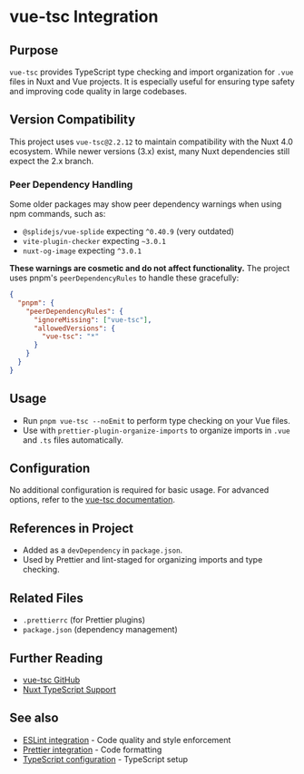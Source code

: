 # vue-tsc Integration

## Purpose

`vue-tsc` provides TypeScript type checking and import organization for `.vue` files in Nuxt and Vue projects. It is especially useful for ensuring type safety and improving code quality in large codebases.

## Version Compatibility

This project uses `vue-tsc@2.2.12` to maintain compatibility with the Nuxt 4.0 ecosystem. While newer versions (3.x) exist, many Nuxt dependencies still expect the 2.x branch.

### Peer Dependency Handling

Some older packages may show peer dependency warnings when using npm commands, such as:

- `@splidejs/vue-splide` expecting `^0.40.9` (very outdated)
- `vite-plugin-checker` expecting `~3.0.1`
- `nuxt-og-image` expecting `^3.0.1`

**These warnings are cosmetic and do not affect functionality.** The project uses pnpm's `peerDependencyRules` to handle these gracefully:

```json
{
  "pnpm": {
    "peerDependencyRules": {
      "ignoreMissing": ["vue-tsc"],
      "allowedVersions": {
        "vue-tsc": "*"
      }
    }
  }
}
```

## Usage

- Run `pnpm vue-tsc --noEmit` to perform type checking on your Vue files.
- Use with `prettier-plugin-organize-imports` to organize imports in `.vue` and `.ts` files automatically.

## Configuration

No additional configuration is required for basic usage. For advanced options, refer to the [vue-tsc documentation](https://github.com/vuejs/language-tools/tree/master/packages/vue-tsc).

## References in Project

- Added as a `devDependency` in `package.json`.
- Used by Prettier and lint-staged for organizing imports and type checking.

## Related Files

- `.prettierrc` (for Prettier plugins)
- `package.json` (dependency management)

## Further Reading

- [vue-tsc GitHub](https://github.com/vuejs/language-tools/tree/master/packages/vue-tsc)
- [Nuxt TypeScript Support](https://nuxt.com/docs/guide/concepts/typescript)

## See also

- [ESLint integration](./eslint.md) - Code quality and style enforcement
- [Prettier integration](./prettier.md) - Code formatting
- [TypeScript configuration](../core/typescript.md) - TypeScript setup
